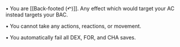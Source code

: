 • You are [[Back-footed (↶)]]. Any effect which would target your AC instead targets your BAC.

 • You cannot take any actions, reactions, or movement.
 
 • You automatically fail all DEX, FOR, and CHA saves.